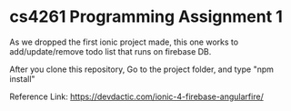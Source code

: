 # cs4261 Programming Assignment 1
As we dropped the first ionic project made, this one works to add/update/remove todo list that runs on firebase DB.

After you clone this repository, Go to the project folder, and type "npm install"

Reference Link:
https://devdactic.com/ionic-4-firebase-angularfire/
